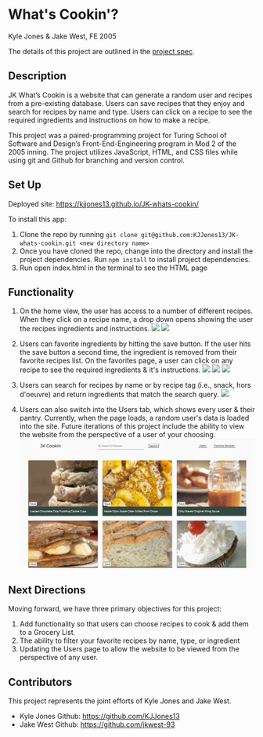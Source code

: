 # What's Cookin'?
Kyle Jones & Jake West, FE 2005

The details of this project are outlined in the <a href="https://frontend.turing.io/projects/whats-cookin.html" target="\__blank">project spec</a>.


## Description
JK What’s Cookin is a website that can generate a random user and recipes from a pre-existing database. Users can save recipes that they enjoy and search for recipes by name and type. Users can click on a recipe to see the required ingredients and instructions on how to make a recipe.

This project was a paired-programming project for Turing School of Software and Design’s Front-End-Engineering program in Mod 2 of the 2005 inning. The project utilizes JavaScript, HTML, and CSS files while using git and Github for branching and version control.

## Set Up 
Deployed site: https://kjjones13.github.io/JK-whats-cookin/

To install this app:
1. Clone the repo by running `git clone git@github.com:KJJones13/JK-whats-cookin.git <new directory name>`
2. Once you have cloned the repo, change into the directory and install the project dependencies. Run `npm install` to install project dependencies.
3. Run open index.html in the terminal to see the HTML page

## Functionality
1. On the home view, the user has access to a number of different recipes. When they click on a recipe name, a drop down opens showing the user the recipes ingredients and instructions.
![](assets/jkw-homepage.gif)
![](assets/jkw-homeview-dropdowns.gif)

2. Users can favorite ingredients by hitting the save button. If the user hits the save button a second time, the ingredient is removed from their favorite recipes list. On the favorites page, a user can click on any recipe to see the required ingredients & it's instructions.
![](assets/jkw-addFavorite.gif)
![](assets/jkw-removeFavorite.gif)
![](assets/jkw-favoritePopup.gif)

3. Users can search for recipes by name or by recipe tag (i.e., snack, hors d'oeuvre) and return ingredients that match the search query.
![](assets/jkw-search-pork.gif)

4. Users can also switch into the Users tab, which shows every user & their pantry. Currently, when the page loads, a random user's data is loaded into the site. Future iterations of this project include the ability to view the website from the perspective of a user of your choosing.
![](assets/jkw-User-view.gif)

## Next Directions
Moving forward, we have three primary objectives for this project:
1) Add functionality so that users can choose recipes to cook & add them to a Grocery List.
2) The ability to filter your favorite recipes by name, type, or ingredient
3) Updating the Users page to allow the website to be viewed from the perspective of any user.

## Contributors
This project represents the joint efforts of Kyle Jones and Jake West.
* Kyle Jones Github: https://github.com/KJJones13
* Jake West Github: https://github.com/jkwest-93
